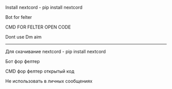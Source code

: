 Install nextcord - pip install nextcord

Bot for felter

CMD FOR FELTER OPEN CODE

Dont use Dm aim

--------------------------------------------

Для скачивание nextcord - pip install nextcord

Бот фор фелтер

CMD фор фелтер открытый код

Не использовать в личных сообщениях
